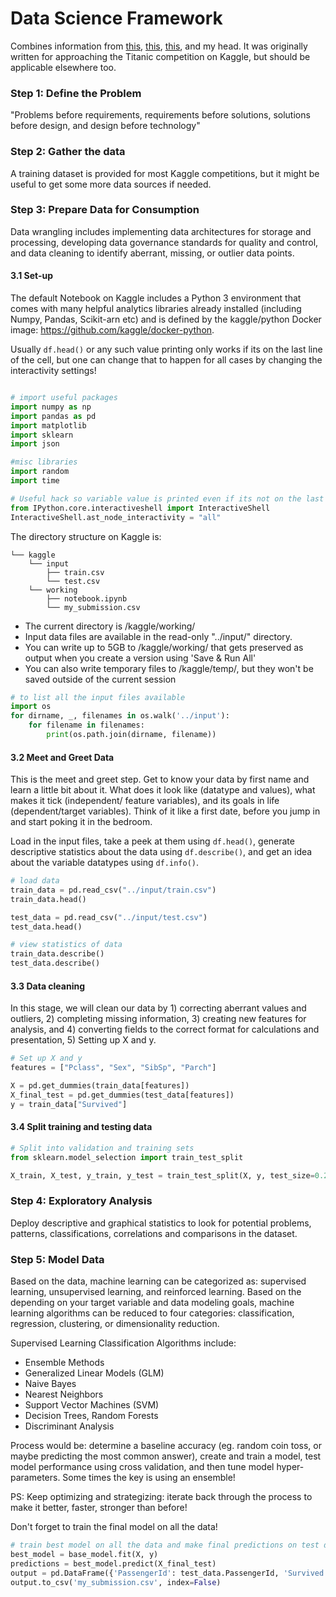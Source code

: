 # Data Science Framework

Combines information from
[this](https://www.kaggle.com/ldfreeman3/a-data-science-framework-to-achieve-99-accuracy),
[this](),
[this](),
and my head. It was originally written for approaching the Titanic competition on Kaggle, but should be applicable elsewhere too.


### Step 1: Define the Problem
"Problems before requirements, requirements before solutions, solutions before design, and design before technology"




### Step 2: Gather the data
A training dataset is provided for most Kaggle competitions, but it might be useful to get some more data sources if needed.




### Step 3: Prepare Data for Consumption
Data wrangling includes implementing data architectures for storage and processing, developing data governance standards for quality and control, and data cleaning to identify aberrant, missing, or outlier data points.


#### 3.1 Set-up
The default Notebook on Kaggle includes a Python 3 environment that comes with many helpful analytics libraries already installed (including Numpy, Pandas, Scikit-arn etc) and is defined by the kaggle/python Docker image: https://github.com/kaggle/docker-python.

Usually ```df.head()``` or any such value printing only works if its on the last line of the cell, but one can change that to happen for all cases by changing the  interactivity settings!

```python

# import useful packages
import numpy as np
import pandas as pd
import matplotlib
import sklearn
import json

#misc libraries
import random
import time

# Useful hack so variable value is printed even if its not on the last line of the cell
from IPython.core.interactiveshell import InteractiveShell
InteractiveShell.ast_node_interactivity = "all"
```

The directory structure on Kaggle is:
```
└── kaggle
    └── input
        ├── train.csv
        └── test.csv
    └── working
        ├── notebook.ipynb
        └── my_submission.csv
```
* The current directory is /kaggle/working/
* Input data files are available in the read-only "../input/" directory.
* You can write up to 5GB to /kaggle/working/ that gets preserved as output when you create a version using 'Save & Run All'
* You can also write temporary files to /kaggle/temp/, but they won't be saved outside of the current session

```python
# to list all the input files available
import os
for dirname, _, filenames in os.walk('../input'):
    for filename in filenames:
        print(os.path.join(dirname, filename))
```


#### 3.2 Meet and Greet Data
This is the meet and greet step. Get to know your data by first name and learn a little bit about it. What does it look like (datatype and values), what makes it tick (independent/ feature variables), and its goals in life (dependent/target variables). Think of it like a first date, before you jump in and start poking it in the bedroom.


Load in the input files, take a peek at them using ```df.head()```, generate descriptive statistics about the data using ```df.describe()```, and get an idea about the variable datatypes using ```df.info()```.
```python
# load data
train_data = pd.read_csv("../input/train.csv")
train_data.head()

test_data = pd.read_csv("../input/test.csv")
test_data.head()

# view statistics of data
train_data.describe()
test_data.describe()
```


#### 3.3 Data cleaning
In this stage, we will clean our data by 1) correcting aberrant values and outliers, 2) completing missing information, 3) creating new features for analysis, and 4) converting fields to the correct format for calculations and presentation, 5) Setting up X and y.

```python
# Set up X and y
features = ["Pclass", "Sex", "SibSp", "Parch"]

X = pd.get_dummies(train_data[features])
X_final_test = pd.get_dummies(test_data[features])
y = train_data["Survived"]
```


#### 3.4 Split training and testing data
```python
# Split into validation and training sets
from sklearn.model_selection import train_test_split

X_train, X_test, y_train, y_test = train_test_split(X, y, test_size=0.2, random_state=0)
```


### Step 4: Exploratory Analysis
Deploy descriptive and graphical statistics to look for potential problems, patterns, classifications, correlations and comparisons in the dataset.



### Step 5: Model Data
Based on the data, machine learning can be categorized as: supervised learning, unsupervised learning, and reinforced learning. Based on the depending on your target variable and data modeling goals, machine learning algorithms can be reduced to four categories: classification, regression, clustering, or dimensionality reduction.

Supervised Learning Classification Algorithms include:
- Ensemble Methods
- Generalized Linear Models (GLM)
- Naive Bayes
- Nearest Neighbors
- Support Vector Machines (SVM)
- Decision Trees, Random Forests
- Discriminant Analysis


Process would be: determine a baseline accuracy (eg. random coin toss, or maybe predicting the most common answer), create and train a model, test model performance using cross validation, and then tune model hyper-parameters. Some times the key is using an ensemble!

PS: Keep optimizing and strategizing: iterate back through the process to make it better, faster, stronger than before!


Don't forget to train the final model on all the data!
```python
# train best model on all the data and make final predictions on test data
best_model = base_model.fit(X, y)
predictions = best_model.predict(X_final_test)
output = pd.DataFrame({'PassengerId': test_data.PassengerId, 'Survived': predictions})
output.to_csv('my_submission.csv', index=False)
```
